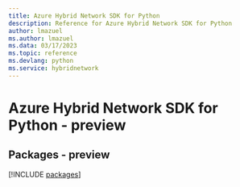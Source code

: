 ```yaml
---
title: Azure Hybrid Network SDK for Python
description: Reference for Azure Hybrid Network SDK for Python
author: lmazuel
ms.author: lmazuel
ms.data: 03/17/2023
ms.topic: reference
ms.devlang: python
ms.service: hybridnetwork
---
```

# Azure Hybrid Network SDK for Python - preview
## Packages - preview
[!INCLUDE [packages](hybrid-network-index.md)]